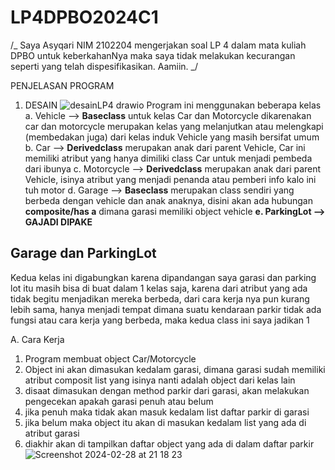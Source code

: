 # LP4DPBO2024C1


/_ Saya Asyqari NIM 2102204 mengerjakan soal LP 4 dalam mata kuliah DPBO untuk keberkahanNya
maka saya tidak melakukan kecurangan seperti yang telah dispesifikasikan. Aamiin. _/

PENJELASAN PROGRAM
1. DESAIN
   ![desainLP4 drawio](https://github.com/asyqari/LP4DPBO2024C1/assets/90365732/4a5e61ab-8d7d-4866-bdf5-6e87303e02ef)
   Program ini menggunakan beberapa kelas 
    a. Vehicle --> **Baseclass** untuk kelas Car dan Motorcycle dikarenakan car dan motorcycle merupakan kelas yang melanjutkan atau melengkapi (membedakan juga) dari kelas induk Vehicle yang masih bersifat umum
    b. Car --> **Derivedclass** merupakan anak dari parent Vehicle, Car ini memiliki atribut yang hanya dimiliki class Car untuk menjadi pembeda dari ibunya
    c. Motorcycle --> **Derivedclass** merupakan anak dari parent Vehicle, isinya atribut yang menjadi penanda atau pemberi info kalo ini tuh motor
    d. Garage --> **Baseclass** merupakan class sendiri yang berbeda dengan vehicle dan anak anaknya, disini akan ada hubungan **composite/has a** dimana garasi memiliki object vehicle
    **e. ParkingLot --> GAJADI DIPAKE**

## Garage dan ParkingLot
  Kedua kelas ini digabungkan karena dipandangan saya garasi dan parking lot itu masih bisa di buat dalam 1 kelas saja, karena dari atribut yang ada tidak begitu menjadikan mereka berbeda, dari cara kerja nya pun kurang lebih sama, hanya menjadi tempat dimana suatu kendaraan parkir tidak ada fungsi atau cara kerja yang berbeda, maka kedua class ini saya jadikan 1


A. Cara Kerja
  1. Program membuat object Car/Motorcycle
  2. Object ini akan dimasukan kedalam garasi, dimana garasi sudah memiliki atribut composit list yang isinya nanti adalah object dari kelas lain
  3. disaat dimasukan dengan method parkir dari garasi, akan melakukan pengecekan apakah garasi penuh atau belum
  4. jika penuh maka tidak akan masuk kedalam list daftar parkir di garasi
  5. jika belum maka object itu akan di masukan kedalam list yang ada di atribut garasi
  6. diakhir akan di tampilkan daftar object yang ada di dalam daftar parkir
![Screenshot 2024-02-28 at 21 18 23](https://github.com/asyqari/LP4DPBO2024C1/assets/90365732/8a3c404d-1b50-45bf-a6b4-c7d505ed78c8)
